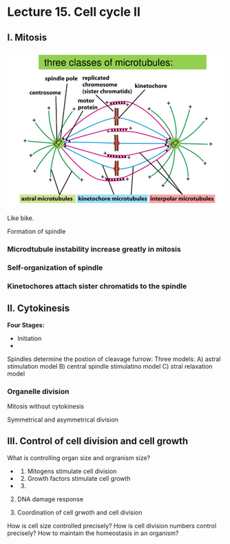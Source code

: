 # Lecture 15. Cell cycle II

## I. Mitosis


![Class Microtubules](15/15_ClassMicrotubules.png)

Like bike.


Formation of spindle

### Microdtubule instability increase greatly in mitosis

### Self-organization of spindle

### Kinetochores attach sister chromatids to the spindle


## II. Cytokinesis
**Four Stages:**
+ Initiation
+ 

Spindles determine the postion of cleavage furrow:
Three models:
 A) astral stimulation model
 B) central spindle stimulatino model
 C) stral relaxation model

### Organelle division

Mitosis without cytokinesis


Symmetrical and asymmetrical division





## III. Control of cell division and cell growth

What is controlling organ size and orgranism size?
+ 1. Mitogens stimulate cell division
+ 2. Growth factors stimulate cell growth 
+ 3. 





2. DNA damage response




4. Coordination of cell grwoth and cell division 
    



How is cell size controlled precisely?
How is cell division numbers control precisely?
How to maintain the homeostasis in an organism?












